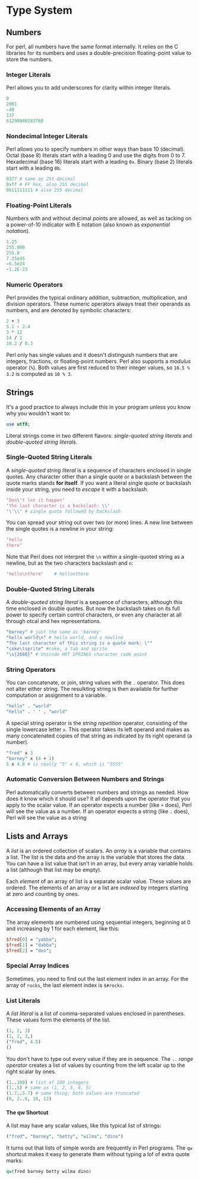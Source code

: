 # Type System

## Numbers

For perl, all numbers have the same format internally. It relies on the C libraries for its numbers and uses a double-precision floating-point value to store the numbers.

### Integer Literals

Perl allows you to add underscores for clarity within integer literals.

```perl
0
2001
-40
137
61298040283768
```

### Nondecimal Integer Literals

Perl allows you to specify numbers in other ways than base 10 (decimal). Octal (base 8) literals start with a leading 0 and use the digits from 0 to 7. Hexadecimal (base 16) literals start with a leading `0x`. Binary (base 2) literals start with a leading `0b`.

```perl
0377 # same as 255 decimal
0xff # FF hex, also 255 decimal
0b11111111 # also 255 decimal
```

### Floating-Point Literals

Numbers with and without decimal points are allowed, as well as tacking on a power-of-10 indicator with E notation (also known as *exponential notation*).

```perl
1.25
255.000
255.0
7.25e45
-6.5e24
-1.2E-23
```

### Numeric Operators

Perl provides the typical ordinary addition, subtraction, multiplication, and division operators. These numeric operators always treat their operands as numbers, and are denoted by symbolic characters:

```perl
2 + 3
5.1 - 2.4
3 * 12
14 / 2
10.2 / 0.3
```

Perl only has single values and it doesn't distinguish numbers that are integers, fractions, or floating-point numbers. Perl also supports a *modulus* operator (`%`). Both values are first reduced to their integer values, so `10.5 % 3.2` is computed as `10 % 3`.

## Strings

It's a good practice to always include this in your program unless you know why you wouldn't want to:

```perl
use utf8;
```

Literal strings come in two different flavors: *single-quoted string literals* and *double-quoted string literals*.

### Single-Quoted String Literals

A *single-quoted string literal* is a sequence of characters enclosed in single quotes. Any character other than a single quote or a backslash between the quote marks stands **for itself**. If you want a literal single quote or backslash inside your string, you need to *escape* it with a backslash.

```perl
'Don\'t let it happen'
'the last character is a backslash: \\'
'\'\\' # single quote followed by backslash
```

You can spread your string out over two (or more) lines. A new line between the single quotes is a newline in your string:

```perl
'hello
there'
```

Note that Perl does not interpret the `\n` within a single-quoted string as a newline, but as the two characters backslash and `n`:

```perl
'hello\nthere'    # hellonthere
```

### Double-Quoted String Literals

A *double-quoted string literal* is a sequence of characters, although this time enclosed in double quotes. But now the backslash takes on its full power to specify certain control characters, or even any character at all through otcal and hex representations.

```perl
"barney" # just the same as 'barney'
"hello world\n" # hello world, and a newline
"The last character of this string is a quote mark: \""
"coke\tsprite" #coke, a tab and sprite
"\x{2668}" # Unicode HOT SPRINGS character code point
```

### String Operators

You can concatenate, or join, string values with the `.` operator. This does not alter either string. The resulkting string is then available for further computation or assignment to a variable.

```perl
"hello" . "world"
"hello" . ' ' . "world"
```

A special string operator is the *string repetition* operator, consisting of the single lowercase letter `x`. This operator takes its left operand and makes as many concatenated copies of that string as indicated by its right operand (a number).

```perl
"fred" x 3
"barney" x (4 + 1)
5 x 4.8 # is really "5" x 4, which is "5555"
```

### Automatic Conversion Between Numbers and Strings

Perl automatically converts between numbers and strings as needed. How does it know which it should use? It all depends upon the operator that you apply to the scalar value. If an operator expects a number (like `+` does), Perl will see the value as a number. If an operator expects a string (like `.` does), Perl will see the value as a string

## Lists and Arrays

A *list* is an ordered collection of scalars. An *array* is a variable that contains a list. The list is the data and the array is the variable that stores the data. You can have a list value that isn't in an array, but every array variable holds a list (although that list may be empty).

Each *element* of an array of list is a separate scalar value. These values are ordered. The elements of an array or a list are *indexed* by integers starting at zero and counting by ones.

### Accessing Elements of an Array

The array elements are numbered using sequential integers, beginning at 0 and increasing by 1 for each element, like this:

```perl
$fred[0] = "yabba";
$fred[1] = "dabba";
$fred[2] = "doo";
```

### Special Array Indices

Sometimes, you need to find out the last element index in an array. For the array of `rocks`, the last element index is `$#rocks`.

### List Literals

A *list literal* is a list of comma-separated values enclosed in parentheses. These values form the elements of the list.

```perl
(1, 2, 3)
(1, 2, 3,)
("fred", 4.5)
()
```

You don't have to type out every value if they are in sequence. The `..` *range operator* creates a list of values by counting from the left scalar up to the right scalar by ones.

```perl
(1..100) # list of 100 integers
(1..5) # same as (1, 2, 3, 4, 5)
(1.7..5.7) # same thing; both values are truncated
(0, 2..6, 10, 12)
```

#### The qw Shortcut

A list may have any scalar values, like this typical list of strings:

```perl
("fred", "barney", "betty", "wilma", "dino")
```

It turns out that lists of simple words are frequently in Perl programs. The `qw` shortcut makes it easy to generate them without typing a lof of extra quote marks:

```perl
qw(fred barney betty wilma dino)
```
